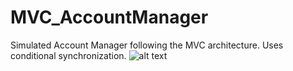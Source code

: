 # MVC_AccountManager
Simulated Account Manager following the MVC architecture. Uses conditional synchronization. 
![alt text](https://raw.githubusercontent.com/TheAppFoundry/MVC_AccountManager/Master/mvc_architecture/mvc_architecture.gif)
